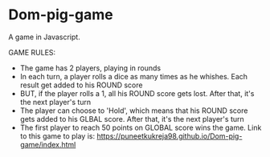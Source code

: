 # Dom-pig-game
A game in Javascript.

GAME RULES:

- The game has 2 players, playing in rounds
- In each turn, a player rolls a dice as many times as he whishes. Each result get added to his ROUND score
- BUT, if the player rolls a 1, all his ROUND score gets lost. After that, it's the next player's turn
- The player can choose to 'Hold', which means that his ROUND score gets added to his GLBAL score. After that, it's the next player's turn
- The first player to reach 50 points on GLOBAL score wins the game.
Link to this game to play is: https://puneetkukreja98.github.io/Dom-pig-game/index.html


